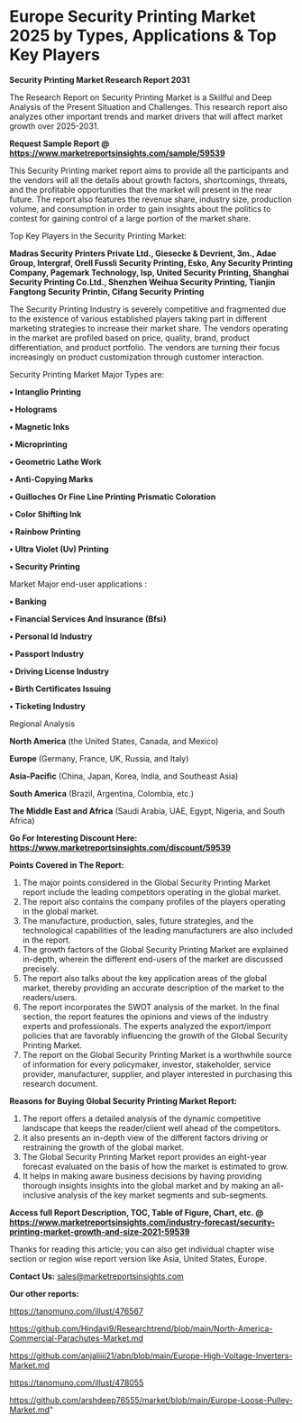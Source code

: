 # Europe Security Printing Market 2025 by Types, Applications & Top Key Players

<strong>Security Printing Market Research Report 2031</strong>

The Research Report on Security Printing Market is a Skillful and Deep Analysis of the Present Situation and Challenges. This research report also analyzes other important trends and market drivers that will affect market growth over 2025-2031.

<strong>Request Sample Report @ <a href=https://www.marketreportsinsights.com/sample/59539>https://www.marketreportsinsights.com/sample/59539</a></strong>

This Security Printing market report aims to provide all the participants and the vendors will all the details about growth factors, shortcomings, threats, and the profitable opportunities that the market will present in the near future. The report also features the revenue share, industry size, production volume, and consumption in order to gain insights about the politics to contest for gaining control of a large portion of the market share.

Top Key Players in the Security Printing Market:

<strong>Madras Security Printers Private Ltd., Giesecke & Devrient, 3m., Adae Group, Intergraf, Orell Fussli Security Printing, Esko, Any Security Printing Company, Pagemark Technology, Isp, United Security Printing, Shanghai Security Printing Co.Ltd., Shenzhen Weihua Security Printing, Tianjin Fangtong Security Printin, Cifang Security Printing</strong>

The Security Printing Industry is severely competitive and fragmented due to the existence of various established players taking part in different marketing strategies to increase their market share. The vendors operating in the market are profiled based on price, quality, brand, product differentiation, and product portfolio. The vendors are turning their focus increasingly on product customization through customer interaction.

Security Printing Market Major Types are:

<strong>• Intanglio Printing

• Holograms

• Magnetic Inks

• Microprinting

• Geometric Lathe Work

• Anti-Copying Marks

• Guilloches Or Fine Line Printing Prismatic Coloration

• Color Shifting Ink

• Rainbow Printing

• Ultra Violet (Uv) Printing

• Security Printing</strong>

Market Major end-user applications :

<strong>• Banking

• Financial Services And Insurance (Bfsi)

• Personal Id Industry

• Passport Industry

• Driving License Industry

• Birth Certificates Issuing

• Ticketing Industry</strong>

Regional Analysis

</u><strong><b>North America</b></strong> (the United States, Canada, and Mexico)

<strong><b>Europe </b></strong>(Germany, France, UK, Russia, and Italy)

<strong><b>Asia-Pacific</b></strong> (China, Japan, Korea, India, and Southeast Asia)

<strong><b>South America</b></strong> (Brazil, Argentina, Colombia, etc.)

<strong><b>The Middle East and Africa</b></strong> (Saudi Arabia, UAE, Egypt, Nigeria, and South Africa)

<strong>Go For Interesting Discount Here: <a href=https://www.marketreportsinsights.com/discount/59539>https://www.marketreportsinsights.com/discount/59539</a></strong>

<strong>Points Covered in The Report:</strong>
<ol>
  <li>The major points considered in the Global Security Printing Market report include the leading competitors operating in the global market.</li>
  <li>The report also contains the company profiles of the players operating in the global market.</li>
  <li>The manufacture, production, sales, future strategies, and the technological capabilities of the leading manufacturers are also included in the report.</li>
  <li>The growth factors of the Global Security Printing Market are explained in-depth, wherein the different end-users of the market are discussed precisely.</li>
  <li>The report also talks about the key application areas of the global market, thereby providing an accurate description of the market to the readers/users.</li>
  <li>The report incorporates the SWOT analysis of the market. In the final section, the report features the opinions and views of the industry experts and professionals. The experts analyzed the export/import policies that are favorably influencing the growth of the Global Security Printing Market.</li>
  <li>The report on the Global Security Printing Market is a worthwhile source of information for every policymaker, investor, stakeholder, service provider, manufacturer, supplier, and player interested in purchasing this research document.</li>
</ol>
<strong>Reasons for Buying Global Security Printing Market Report:</strong>

<ol>
  <li>The report offers a detailed analysis of the dynamic competitive landscape that keeps the reader/client well ahead of the competitors.</li>
  <li>It also presents an in-depth view of the different factors driving or restraining the growth of the global market.</li>
  <li>The Global Security Printing Market report provides an eight-year forecast evaluated on the basis of how the market is estimated to grow.</li>
  <li>It helps in making aware business decisions by having providing thorough insights insights into the global market and by making an all-inclusive analysis of the key market segments and sub-segments.</li>
</ol>
<strong>Access full Report Description, TOC, Table of Figure, Chart, etc. @ <a href=https://www.marketreportsinsights.com/industry-forecast/security-printing-market-growth-and-size-2021-59539>https://www.marketreportsinsights.com/industry-forecast/security-printing-market-growth-and-size-2021-59539</a></strong>


Thanks for reading this article; you can also get individual chapter wise section or region wise report version like Asia, United States, Europe.

<strong>Contact Us:</strong>
sales@marketreportsinsights.com

<strong>Our other reports:</strong>

<a href=https://tanomuno.com/illust/476567>https://tanomuno.com/illust/476567</a>

<a href=https://github.com/Hindavi9/Researchtrend/blob/main/North-America-Commercial-Parachutes-Market.md>https://github.com/Hindavi9/Researchtrend/blob/main/North-America-Commercial-Parachutes-Market.md</a>

<a href=https://github.com/anjaliiii21/abn/blob/main/Europe-High-Voltage-Inverters-Market.md>https://github.com/anjaliiii21/abn/blob/main/Europe-High-Voltage-Inverters-Market.md</a>

<a href=https://tanomuno.com/illust/478055>https://tanomuno.com/illust/478055</a>

<a href=https://github.com/arshdeep76555/market/blob/main/Europe-Loose-Pulley-Market.md>https://github.com/arshdeep76555/market/blob/main/Europe-Loose-Pulley-Market.md</a>"
